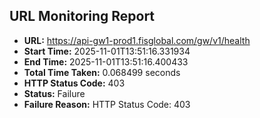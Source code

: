 ## URL Monitoring Report

- **URL:** https://api-gw1-prod1.fisglobal.com/gw/v1/health
- **Start Time:** 2025-11-01T13:51:16.331934
- **End Time:** 2025-11-01T13:51:16.400433
- **Total Time Taken:** 0.068499 seconds
- **HTTP Status Code:** 403
- **Status:** Failure
- **Failure Reason:** HTTP Status Code: 403
